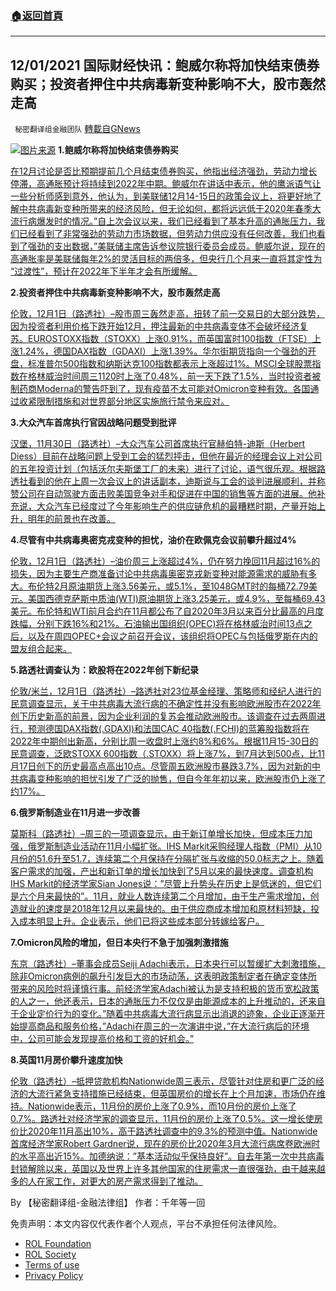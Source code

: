 ###  [:house:返回首頁](https://github.com/ourhimalayas/txt)
---


## 12/01/2021 国际财经快讯：鲍威尔称将加快结束债券购买；投资者押住中共病毒新变种影响不大，股市轰然走高
` 秘密翻译组金融团队` [轉載自GNews](https://gnews.org/zh-hans/1711130/)

![](https://assets.gnews.org/wp-content/uploads/2021/12/2021201-2.jpg)[图片来源](https://media.moneyweek.com/image/private/s--ewfM3iVl--/v1599056879/1015_MW_P05_Markets.jpg)
**1.鲍威尔称将加快结束债券购买**

[在12月讨论是否比预期提前几个月结束债券购买，他指出经济强劲，劳动力增长停滞，高通胀预计将持续到2022年中期。鲍威尔在讲话中表示，他的鹰派语气让一些分析师感到意外，他认为，到美联储12月14-15日的政策会议上，将更好地了解中共病毒新变种所带来的经济风险，但无论如何，都将远远低于2020年春季大流行病爆发时的情况。”自上次会议以来，我们已经看到了基本升高的通胀压力，我们已经看到了非常强劲的劳动力市场数据，但劳动力供应没有任何改善，我们也看到了强劲的支出数据，”美联储主席告诉参议院银行委员会成员。鲍威尔说，现在的高通胀率是美联储每年2%的灵活目标的两倍多，但央行几个月来一直将其定性为 “过渡性”，预计在2022年下半年才会有所缓解。](https://www.reuters.com/markets/us/powell-yellen-head-congress-inflation-variant-risks-rise-2021-11-30/)

**2.投资者押住中共病毒新变种影响不大，股市轰然走高**

[伦敦，12月1日（路透社）–股市周三轰然走高，扭转了前一交易日的大部分跌势，因为投资者利用价格下跌开始12月，押注最新的中共病毒变体不会破坏经济复苏。EUROSTOXX指数（STOXX）上涨0.91%，而英国富时100指数（FTSE）上涨1.24%，德国DAX指数（GDAXI）上涨1.39%。华尔街期货指向一个强劲的开盘，标准普尔500指数和纳斯达克100指数都表示上涨超过1%。MSCI全球股票指数在格林威治时间周三1120时上涨了0.48%，前一天下跌了1.5%，当时投资者被制药商Moderna的警告吓到了，现有疫苗不太可能对Omicron变种有效。各国通过收紧限制措施和对世界部分地区实施旅行禁令来应对。](https://www.reuters.com/markets/europe/global-markets-wrapup-2-pix-2021-12-01/)

**3.大众汽车首席执行官因战略问题受到批评**

[汉堡，11月30日（路透社）–大众汽车公司首席执行官赫伯特-迪斯（Herbert Diess）目前在战略问题上受到工会的猛烈抨击，但他在最近的经理会议上对公司的五年投资计划（包括沃尔夫斯堡工厂的未来）进行了讨论，语气很乐观。根据路透社看到的他在上周一次会议上的讲话副本，迪斯说与工会的谈判进展顺利，并称赞公司在自动驾驶方面击败美国竞争对手和促进在中国的销售等方面的进展。他补充说，大众汽车已经度过了今年影响生产的供应链危机的最糟糕时期，产量开始上升，明年的前景也在改善。](https://www.reuters.com/markets/deals/volkswagen-negotiations-going-well-ceo-diess-says-my-mood-is-good-2021-11-30/)

**4.尽管有中共病毒奥密克戎变种的担忧，油价在欧佩克会议前攀升超过4%**

[伦敦，12月1日（路透社）–油价周三上涨超过4%，仍在努力挽回11月超过16%的损失，因为主要生产商准备讨论中共病毒奥密克戎新变种对能源需求的威胁有多大。布伦特2月原油期货上涨3.56美元，或5.1%，至1048GMT时的每桶72.79美元。美国西德克萨斯中质油(WTI)原油期货上涨3.25美元，或4.9%，至每桶69.43美元。布伦特和WTI前月合约在11月都公布了自2020年3月以来百分比最高的月度跌幅，分别下跌16%和21%。石油输出国组织(OPEC)将在格林威治时间13点之后，以及在周四OPEC+会议之前召开会议，该组织将OPEC与包括俄罗斯在内的盟友组合起来。](https://www.reuters.com/markets/commodities/oil-rises-1-ahead-opec-meeting-under-omicron-cloud-2021-12-01/)

**5.路透社调查认为：欧股将在2022年创下新纪录**

[伦敦/米兰，12月1日（路透社）–路透社对23位基金经理、策略师和经纪人进行的民意调查显示，关于中共病毒大流行病的不确定性并没有影响欧洲股市在2022年创下历史新高的前景，因为企业利润的复苏会推动欧洲股市。该调查在过去两周进行，预测德国DAX指数(.GDAXI)和法国CAC 40指数(.FCHI)的蓝筹股指数将在2022年中期创出新高，分别比周一收盘时上涨约8%和6%。根据11月15-30日的民意调查，泛欧STOXX 600指数（.STOXX）将上涨7%，到7月达到500点，比11月17日创下的历史最高点高出10点。尽管周五欧洲股市暴跌3.7%，因为对新的中共病毒变种影响的担忧引发了广泛的抛售，但自今年年初以来，欧洲股市仍上涨了约17%。](https://www.reuters.com/markets/europe/european-stocks-seen-reaching-new-records-2022-2021-12-01/)

**6.俄罗斯制造业在11月进一步改善**

[莫斯科（路透社）–周三的一项调查显示，由于新订单增长加快，但成本压力加强，俄罗斯制造业活动在11月小幅扩张。IHS Markit采购经理人指数（PMI）从10月份的51.6升至51.7，连续第二个月保持在分隔扩张与收缩的50.0标志之上。随着客户需求的加强，产出和新订单的增长加快到了5月以来的最快速度。调查机构IHS Markit的经济学家Sian Jones说：”尽管上升势头在历史上是低迷的，但它们是六个月来最快的”。11月，就业人数连续第二个月增加，由于生产需求增加，创造就业的速度是2018年12月以来最快的。由于供应商成本增加和原材料短缺，投入成本明显上升。企业表示，他们已将这些成本部分转嫁给客户。](https://www.oann.com/russian-manufacturing-sector-improves-further-in-november-pmi/)

**7.Omicron风险的增加，但日本央行不急于加强刺激措施**

[东京（路透社）–董事会成员Seiji Adachi表示，日本央行可以暂缓扩大刺激措施，除非Omicron病例的飙升引发巨大的市场动荡，这表明政策制定者在确定变体所带来的风险时将谨慎行事。前经济学家Adachi被认为是支持积极的货币宽松政策的人之一，他还表示，日本的通胀压力不仅仅是由能源成本的上升推动的，还来自于企业定价行为的变化。”随着中共病毒大流行病显示出消退的迹象，企业正逐渐开始提高商品和服务价格，”Adachi在周三的一次演讲中说，”在大流行病后的环境中，公司可能会发现提高价格和工资的好机会。”](https://www.oann.com/as-omicron-risks-grow-boj-in-no-hurry-to-boost-stimulus-says-policymaker-adachi/)

**8.英国11月房价攀升速度加快**

[伦敦（路透社）–抵押贷款机构Nationwide周三表示，尽管针对住房和更广泛的经济的大流行紧急支持措施已经结束，但英国房价的增长在上个月加速，市场仍在维持。Nationwide表示，11月份的房价上涨了0.9%，而10月份的房价上涨了0.7%。路透社对经济学家的调查显示，11月份的房价上涨了0.5%。这一增长使房价比2020年11月高出10%，高于路透社调查中的9.3%的预测中值。Nationwide首席经济学家Robert Gardner说，现在的房价比2020年3月大流行病席卷欧洲时的水平高出近15%。加德纳说：”基本活动似乎保持良好”。自去年第一次中共病毒封锁解除以来，英国以及世界上许多其他国家的住房需求一直很强劲，由于越来越多的人在家工作，对更大的房产需求得到了推动。](https://www.oann.com/uk-house-price-climb-gathers-more-speed-in-november-nationwide/)

By 【秘密翻译组-金融法律组】
作者：千年等一回

 

免责声明：本文内容仅代表作者个人观点，平台不承担任何法律风险。

- [ROL Foundation](https://rolfoundation.org/)
- [ROL Society](https://rolsociety.org/)
- [Terms of use](https://gnews.org/terms-of-use-3/)
- [Privacy Policy](https://gnews.org/privacy-policy/)
